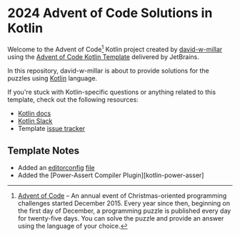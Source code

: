 # 2024 Advent of Code Solutions in Kotlin

Welcome to the Advent of Code[^aoc] Kotlin project created by [david-w-millar][github]
using the [Advent of Code Kotlin Template][template] delivered by JetBrains.

In this repository, david-w-millar is about to provide solutions for the puzzles using [Kotlin][kotlin] language.

If you're stuck with Kotlin-specific questions or anything related to this template, check out the following resources:

- [Kotlin docs][docs]
- [Kotlin Slack][slack]
- Template [issue tracker][issues]


## Template Notes

* Added an [editorconfig][editorconfig] [file](.editorconfig)
* Added the [Power-Assert Compiler Plugin][kotlin-power-asser]



[^aoc]:
    [Advent of Code][aoc] – An annual event of Christmas-oriented programming challenges started December 2015.
    Every year since then, beginning on the first day of December, a programming puzzle is published every day for twenty-five days.
    You can solve the puzzle and provide an answer using the language of your choice.

[aoc]: https://adventofcode.com
[docs]: https://kotlinlang.org/docs/home.html
[github]: https://github.com/david-w-millar
[issues]: https://github.com/kotlin-hands-on/advent-of-code-kotlin-template/issues
[kotlin]: https://kotlinlang.org
[slack]: https://surveys.jetbrains.com/s3/kotlin-slack-sign-up
[template]: https://github.com/kotlin-hands-on/advent-of-code-kotlin-template
[editorconfig]: https://editorconfig.org/
[kotlin-power-assert]: https://kotlinlang.org/docs/power-assert.html


